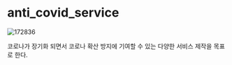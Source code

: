 # anti_covid_service
![172836](https://user-images.githubusercontent.com/75787789/139082778-11999a62-26a6-445e-adf0-5b10bf96df21.png)


코로나가 장기화 되면서 코로나 확산 방지에 기여할 수 있는 다양한 서비스 제작을 목표로 한다.
